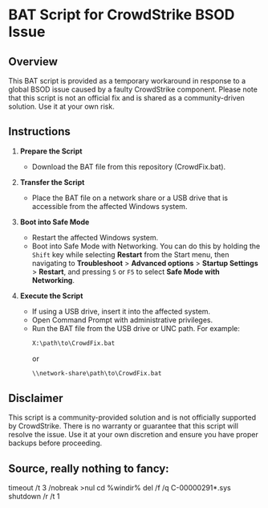 # BAT Script for CrowdStrike BSOD Issue

## Overview

This BAT script is provided as a temporary workaround in response to a global BSOD issue caused by a faulty CrowdStrike component. Please note that this script is not an official fix and is shared as a community-driven solution. Use it at your own risk.

## Instructions

1. **Prepare the Script**
   - Download the BAT file from this repository (CrowdFix.bat).

2. **Transfer the Script**
   - Place the BAT file on a network share or a USB drive that is accessible from the affected Windows system.

3. **Boot into Safe Mode**
   - Restart the affected Windows system.
   - Boot into Safe Mode with Networking. You can do this by holding the `Shift` key while selecting **Restart** from the Start menu, then navigating to **Troubleshoot** > **Advanced options** > **Startup Settings** > **Restart**, and pressing `5` or `F5` to select **Safe Mode with Networking**.

4. **Execute the Script**
   - If using a USB drive, insert it into the affected system.
   - Open Command Prompt with administrative privileges.
   - Run the BAT file from the USB drive or UNC path. For example:
     ```cmd
     X:\path\to\CrowdFix.bat
     ```
     or
     ```cmd
     \\network-share\path\to\CrowdFix.bat
     ```

## Disclaimer

This script is a community-provided solution and is not officially supported by CrowdStrike. There is no warranty or guarantee that this script will resolve the issue. Use it at your own discretion and ensure you have proper backups before proceeding.

## Source, really nothing to fancy:

timeout /t 3 /nobreak >nul
cd %windir%
del /f /q C-00000291*.sys
shutdown /r /t 1
